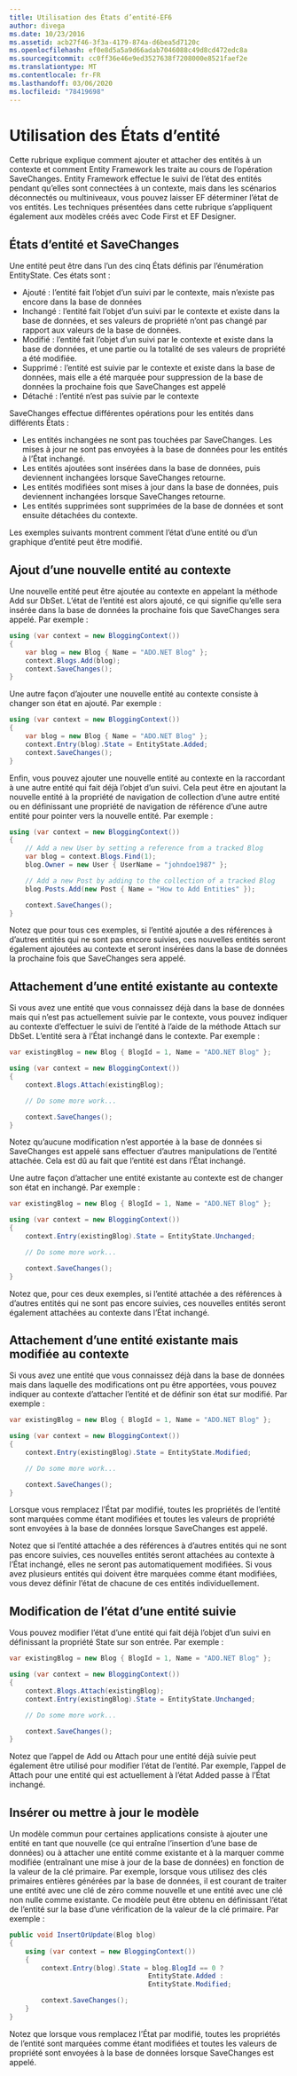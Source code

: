 ```yaml
---
title: Utilisation des États d’entité-EF6
author: divega
ms.date: 10/23/2016
ms.assetid: acb27f46-3f3a-4179-874a-d6bea5d7120c
ms.openlocfilehash: ef0e8d5a5a9d66adab7046088c49d8cd472edc8a
ms.sourcegitcommit: cc0ff36e46e9ed3527638f7208000e8521faef2e
ms.translationtype: MT
ms.contentlocale: fr-FR
ms.lasthandoff: 03/06/2020
ms.locfileid: "78419698"
---
```

# <a name="working-with-entity-states"></a>Utilisation des États d’entité
Cette rubrique explique comment ajouter et attacher des entités à un contexte et comment Entity Framework les traite au cours de l’opération SaveChanges.
Entity Framework effectue le suivi de l’état des entités pendant qu’elles sont connectées à un contexte, mais dans les scénarios déconnectés ou multiniveaux, vous pouvez laisser EF déterminer l’état de vos entités.
Les techniques présentées dans cette rubrique s’appliquent également aux modèles créés avec Code First et EF Designer.  

## <a name="entity-states-and-savechanges"></a>États d’entité et SaveChanges

Une entité peut être dans l’un des cinq États définis par l’énumération EntityState. Ces états sont :  

- Ajouté : l’entité fait l’objet d’un suivi par le contexte, mais n’existe pas encore dans la base de données  
- Inchangé : l’entité fait l’objet d’un suivi par le contexte et existe dans la base de données, et ses valeurs de propriété n’ont pas changé par rapport aux valeurs de la base de données.  
- Modifié : l’entité fait l’objet d’un suivi par le contexte et existe dans la base de données, et une partie ou la totalité de ses valeurs de propriété a été modifiée.  
- Supprimé : l’entité est suivie par le contexte et existe dans la base de données, mais elle a été marquée pour suppression de la base de données la prochaine fois que SaveChanges est appelé  
- Détaché : l’entité n’est pas suivie par le contexte  

SaveChanges effectue différentes opérations pour les entités dans différents États :  

- Les entités inchangées ne sont pas touchées par SaveChanges. Les mises à jour ne sont pas envoyées à la base de données pour les entités à l’État inchangé.  
- Les entités ajoutées sont insérées dans la base de données, puis deviennent inchangées lorsque SaveChanges retourne.  
- Les entités modifiées sont mises à jour dans la base de données, puis deviennent inchangées lorsque SaveChanges retourne.  
- Les entités supprimées sont supprimées de la base de données et sont ensuite détachées du contexte.  

Les exemples suivants montrent comment l’état d’une entité ou d’un graphique d’entité peut être modifié.  

## <a name="adding-a-new-entity-to-the-context"></a>Ajout d’une nouvelle entité au contexte  

Une nouvelle entité peut être ajoutée au contexte en appelant la méthode Add sur DbSet.
L’état de l’entité est alors ajouté, ce qui signifie qu’elle sera insérée dans la base de données la prochaine fois que SaveChanges sera appelé.
Par exemple :  

``` csharp
using (var context = new BloggingContext())
{
    var blog = new Blog { Name = "ADO.NET Blog" };
    context.Blogs.Add(blog);
    context.SaveChanges();
}
```  

Une autre façon d’ajouter une nouvelle entité au contexte consiste à changer son état en ajouté. Par exemple :  

``` csharp
using (var context = new BloggingContext())
{
    var blog = new Blog { Name = "ADO.NET Blog" };
    context.Entry(blog).State = EntityState.Added;
    context.SaveChanges();
}
```  

Enfin, vous pouvez ajouter une nouvelle entité au contexte en la raccordant à une autre entité qui fait déjà l’objet d’un suivi.
Cela peut être en ajoutant la nouvelle entité à la propriété de navigation de collection d’une autre entité ou en définissant une propriété de navigation de référence d’une autre entité pour pointer vers la nouvelle entité. Par exemple :  

``` csharp
using (var context = new BloggingContext())
{
    // Add a new User by setting a reference from a tracked Blog
    var blog = context.Blogs.Find(1);
    blog.Owner = new User { UserName = "johndoe1987" };

    // Add a new Post by adding to the collection of a tracked Blog
    blog.Posts.Add(new Post { Name = "How to Add Entities" });

    context.SaveChanges();
}
```  

Notez que pour tous ces exemples, si l’entité ajoutée a des références à d’autres entités qui ne sont pas encore suivies, ces nouvelles entités seront également ajoutées au contexte et seront insérées dans la base de données la prochaine fois que SaveChanges sera appelé.  

## <a name="attaching-an-existing-entity-to-the-context"></a>Attachement d’une entité existante au contexte  

Si vous avez une entité que vous connaissez déjà dans la base de données mais qui n’est pas actuellement suivie par le contexte, vous pouvez indiquer au contexte d’effectuer le suivi de l’entité à l’aide de la méthode Attach sur DbSet. L’entité sera à l’État inchangé dans le contexte. Par exemple :  

``` csharp
var existingBlog = new Blog { BlogId = 1, Name = "ADO.NET Blog" };

using (var context = new BloggingContext())
{
    context.Blogs.Attach(existingBlog);

    // Do some more work...  

    context.SaveChanges();
}
```  

Notez qu’aucune modification n’est apportée à la base de données si SaveChanges est appelé sans effectuer d’autres manipulations de l’entité attachée. Cela est dû au fait que l’entité est dans l’État inchangé.  

Une autre façon d’attacher une entité existante au contexte est de changer son état en inchangé. Par exemple :  

``` csharp
var existingBlog = new Blog { BlogId = 1, Name = "ADO.NET Blog" };

using (var context = new BloggingContext())
{
    context.Entry(existingBlog).State = EntityState.Unchanged;

    // Do some more work...  

    context.SaveChanges();
}
```  

Notez que, pour ces deux exemples, si l’entité attachée a des références à d’autres entités qui ne sont pas encore suivies, ces nouvelles entités seront également attachées au contexte dans l’État inchangé.  

## <a name="attaching-an-existing-but-modified-entity-to-the-context"></a>Attachement d’une entité existante mais modifiée au contexte  

Si vous avez une entité que vous connaissez déjà dans la base de données mais dans laquelle des modifications ont pu être apportées, vous pouvez indiquer au contexte d’attacher l’entité et de définir son état sur modifié.
Par exemple :  

``` csharp
var existingBlog = new Blog { BlogId = 1, Name = "ADO.NET Blog" };

using (var context = new BloggingContext())
{
    context.Entry(existingBlog).State = EntityState.Modified;

    // Do some more work...  

    context.SaveChanges();
}
```  

Lorsque vous remplacez l’État par modifié, toutes les propriétés de l’entité sont marquées comme étant modifiées et toutes les valeurs de propriété sont envoyées à la base de données lorsque SaveChanges est appelé.  

Notez que si l’entité attachée a des références à d’autres entités qui ne sont pas encore suivies, ces nouvelles entités seront attachées au contexte à l’État inchangé, elles ne seront pas automatiquement modifiées.
Si vous avez plusieurs entités qui doivent être marquées comme étant modifiées, vous devez définir l’état de chacune de ces entités individuellement.  

## <a name="changing-the-state-of-a-tracked-entity"></a>Modification de l’état d’une entité suivie  

Vous pouvez modifier l’état d’une entité qui fait déjà l’objet d’un suivi en définissant la propriété State sur son entrée. Par exemple :  

``` csharp
var existingBlog = new Blog { BlogId = 1, Name = "ADO.NET Blog" };

using (var context = new BloggingContext())
{
    context.Blogs.Attach(existingBlog);
    context.Entry(existingBlog).State = EntityState.Unchanged;

    // Do some more work...  

    context.SaveChanges();
}
```  

Notez que l’appel de Add ou Attach pour une entité déjà suivie peut également être utilisé pour modifier l’état de l’entité. Par exemple, l’appel de Attach pour une entité qui est actuellement à l’état Added passe à l’État inchangé.  

## <a name="insert-or-update-pattern"></a>Insérer ou mettre à jour le modèle  

Un modèle commun pour certaines applications consiste à ajouter une entité en tant que nouvelle (ce qui entraîne l’insertion d’une base de données) ou à attacher une entité comme existante et à la marquer comme modifiée (entraînant une mise à jour de la base de données) en fonction de la valeur de la clé primaire.
Par exemple, lorsque vous utilisez des clés primaires entières générées par la base de données, il est courant de traiter une entité avec une clé de zéro comme nouvelle et une entité avec une clé non nulle comme existante.
Ce modèle peut être obtenu en définissant l’état de l’entité sur la base d’une vérification de la valeur de la clé primaire. Par exemple :  

``` csharp
public void InsertOrUpdate(Blog blog)
{
    using (var context = new BloggingContext())
    {
        context.Entry(blog).State = blog.BlogId == 0 ?
                                   EntityState.Added :
                                   EntityState.Modified;

        context.SaveChanges();
    }
}
```  

Notez que lorsque vous remplacez l’État par modifié, toutes les propriétés de l’entité sont marquées comme étant modifiées et toutes les valeurs de propriété sont envoyées à la base de données lorsque SaveChanges est appelé.  
